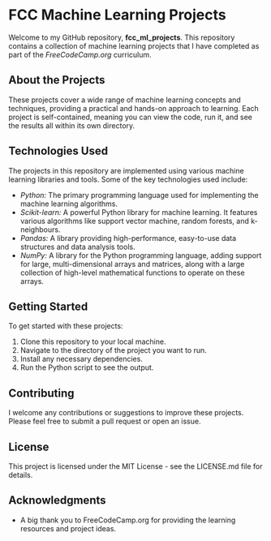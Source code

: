 # FCC Machine Learning Projects

Welcome to my GitHub repository, **fcc_ml_projects**. This repository contains a collection of machine learning projects that I have completed as part of the *FreeCodeCamp.org* curriculum.

## About the Projects

These projects cover a wide range of machine learning concepts and techniques, providing a practical and hands-on approach to learning. Each project is self-contained, meaning you can view the code, run it, and see the results all within its own directory.

## Technologies Used

The projects in this repository are implemented using various machine learning libraries and tools. Some of the key technologies used include:

- *Python:* The primary programming language used for implementing the machine learning algorithms.
- *Scikit-learn:* A powerful Python library for machine learning. It features various algorithms like support vector machine, random forests, and k-neighbours.
- *Pandas:* A library providing high-performance, easy-to-use data structures and data analysis tools.
- *NumPy:* A library for the Python programming language, adding support for large, multi-dimensional arrays and matrices, along with a large collection of high-level mathematical functions to operate on these arrays.

## Getting Started

To get started with these projects:

1. Clone this repository to your local machine.
2. Navigate to the directory of the project you want to run.
3. Install any necessary dependencies.
4. Run the Python script to see the output.

## Contributing

I welcome any contributions or suggestions to improve these projects. Please feel free to submit a pull request or open an issue.

## License

This project is licensed under the MIT License - see the LICENSE.md file for details.

## Acknowledgments

- A big thank you to FreeCodeCamp.org for providing the learning resources and project ideas.
